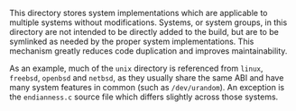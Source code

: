 This directory stores system implementations which are applicable to multiple systems without modifications. Systems, or system groups, in this directory are not intended to be directly added to the build, but are to be symlinked as needed by the proper system implementations. This mechanism greatly reduces code duplication and improves maintainability.

As an example, much of the `unix` directory is referenced from `linux`, `freebsd`, `openbsd` and `netbsd`, as they usually share the same ABI and have many system features in common (such as `/dev/urandom`). An exception is the `endianness.c` source file which differs slightly across those systems.
